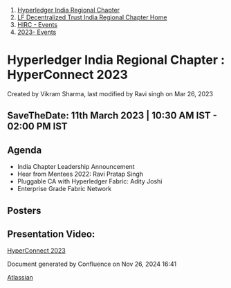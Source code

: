 1. [Hyperledger India Regional Chapter](index.html)
2. [LF Decentralized Trust India Regional Chapter Home](LF-Decentralized-Trust-India-Regional-Chapter-Home_19169282.html)
3. [HIRC - Events](HIRC---Events_19169346.html)
4. [2023- Events](2023--Events_19170522.html)

# Hyperledger India Regional Chapter : HyperConnect 2023

Created by Vikram Sharma, last modified by Ravi singh on Mar 26, 2023

## **SaveTheDate**: 11th March 2023 | 10:30 AM IST - 02:00 PM IST

## **Agenda**

- India Chapter Leadership Announcement
- Hear from Mentees 2022: Ravi Pratap Singh
- Pluggable CA with Hyperledger Fabric: Adity Joshi
- Enterprise Grade Fabric Network

## **Posters**

## **Presentation Video:**

[HyperConnect 2023](https://www.youtube.com/watch?v=mL8Wh_y8eMU)

Document generated by Confluence on Nov 26, 2024 16:41

[Atlassian](http://www.atlassian.com/)
